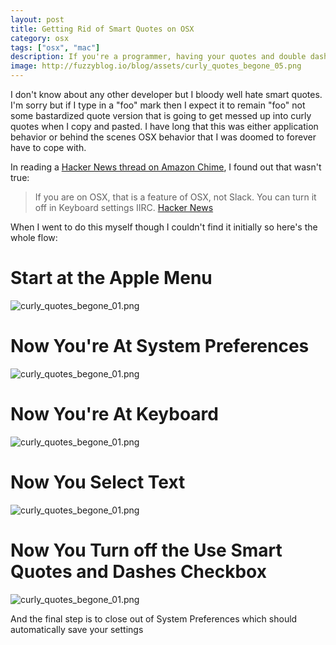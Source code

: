 ```yaml
---
layout: post
title: Getting Rid of Smart Quotes on OSX
category: osx
tags: ["osx", "mac"]
description: If you're a programmer, having your quotes and double dashes converted to smart quotes and em dashes can break code compiling, ruin examples and more.  Use OSX System Preferences to prevent this.
image: http://fuzzyblog.io/blog/assets/curly_quotes_begone_05.png
---
```

I don't know about any other developer but I bloody well hate smart quotes.  I'm sorry but if I type in a "foo" mark then I expect it to remain "foo" not some bastardized quote version that is going to get messed up into curly quotes when I copy and pasted.  I have long that this was either application behavior or behind the scenes OSX behavior that I was doomed to forever have to cope with.

In reading a [Hacker News thread on Amazon Chime](https://news.ycombinator.com/item?id=13641301), I found out that wasn't true: 

> If you are on OSX, that is a feature of OSX, not Slack. You can turn it off in Keyboard settings IIRC. [Hacker News](https://news.ycombinator.com/item?id=13644973)

When I went to do this myself though I couldn't find it initially so here's the whole flow:

# Start at the Apple Menu
![curly_quotes_begone_01.png](/blog/assets/curly_quotes_begone_01.png)

# Now You're At System Preferences
![curly_quotes_begone_01.png](/blog/assets/curly_quotes_begone_02.png)

# Now You're At Keyboard
![curly_quotes_begone_01.png](/blog/assets/curly_quotes_begone_03.png)

# Now You Select Text
![curly_quotes_begone_01.png](/blog/assets/curly_quotes_begone_04.png)

# Now You Turn off the Use Smart Quotes and Dashes Checkbox
![curly_quotes_begone_01.png](/blog/assets/curly_quotes_begone_05.png)

And the final step is to close out of System Preferences which should automatically save your settings
